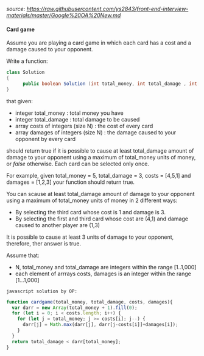 *source: https://raw.githubusercontent.com/ys2843/front-end-interview-materials/master/Google%20OA%20New.md*

#### Card game

Assume you are playing a card game in which each card has a cost and a damage caused to your opponent.

Write a function:

```java
class Solution 
{
      public boolean Solution (int total_money, int total_damage , int[] costs, int[] damages){}
}
```

that given:

- integer total_money : total money you have
- integer total_damage : total damage to be caused
- array costs of integers (size N) : the cost of every card
- array damages of integers (size N) : the damage caused to your opponent by every card

 should return true if it is possible to cause at least total_damage amount of damage to your opponent using a maximum of total_money units of money, or *false* otherwise. Each card can be selected only once.

For example, given total_money = 5, total_damage = 3, costs = [4,5,1] and damages = [1,2,3] your function should return true. 

You can scause at least total_damage amount of damage to your opponent using a maximum of total_money units of money in 2 different ways:

- By selecting the third card whose cost is 1 and damage is 3.
- By selecting the first and third card whose cost are (4,1) and damage caused to another player are (1,3)

It is possible to cause at least 3 units of damage to your opponent, therefore, ther answer is true.

Assume that:

- N, total_money and total_damage are integers within the range [1..1,000]
- each element of arrrays costs, damages is an integer within the range [1...1,000]

`javascript solution by OP: `
```javascript
function cardgame(total_money, total_damage, costs, damages){
  var darr = new Array(total_money + 1).fill(0);
  for (let i = 0; i < costs.length; i++) {
    for (let j = total_money; j >= costs[i]; j--) {
      darr[j] = Math.max(darr[j], darr[j-costs[i]]+damages[i]);
    }
  }
  return total_damage < darr[total_money];
}
```

